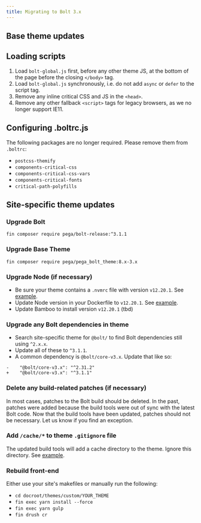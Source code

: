 ```yaml
---
title: Migrating to Bolt 3.x
---
```


## Base theme updates

## Loading scripts

1. Load `bolt-global.js` first, before any other theme JS, at the bottom of the page before the closing `</body>` tag.
2. Load `bolt-global.js` synchronously, i.e. do not add `async` or `defer` to the script tag.
3. Remove any inline critical CSS and JS in the `<head>`.
4. Remove any other fallback `<script>` tags for legacy browsers, as we no longer support IE11.

## Configuring .boltrc.js

The following packages are no longer required. Please remove them from `.boltrc`:

- `postcss-themify`
- `components-critical-css`
- `components-critical-css-vars`
- `components-critical-fonts`
- `critical-path-polyfills`

## Site-specific theme updates

### Upgrade Bolt

`fin composer require pega/bolt-release:^3.1.1`

### Upgrade Base Theme

`fin composer require pega/pega_bolt_theme:8.x-3.x`

### Upgrade Node (if necessary)

- Be sure your theme contains a `.nvmrc` file with version `v12.20.1`. See [example](https://gitlab.com/pegadigital/pegawww/pegawwwd8/-/blob/release/release-85/docroot/themes/custom/pegawww_theme/.nvmrc).
- Update Node version in your Dockerfile to `v12.20.1`. See [example](https://gitlab.com/pegadigital/pegawww/pegawwwd8/-/blob/release/release-85/.docksal/cli/Dockerfile#L17-18).
- Update Bamboo to install version `v12.20.1` (tbd)

### Upgrade any Bolt dependencies in theme

- Search site-specific theme for `@bolt/` to find Bolt dependencies still using `^2.x.x`.
- Update all of these to `^3.1.1`.
- A common dependency is `@bolt/core-v3.x`. Update that like so:

```
-    "@bolt/core-v3.x": "^2.31.2"
+    "@bolt/core-v3.x": "^3.1.1"
```

### Delete any build-related patches (if necessary)

In most cases, patches to the Bolt build should be deleted. In the past, patches were added because the build tools were out of sync with the latest Bolt code. Now that the build tools have been updated, patches should not be necessary. Let us know if you find an exception.

### Add `/cache/*` to theme `.gitignore` file

The updated build tools will add a cache directory to the theme. Ignore this directory. See [example](https://gitlab.com/pegadigital/pegawww/pegawwwd8/-/blob/release/release-85/docroot/themes/custom/pegawww_theme/.gitignore#L12).

### Rebuild front-end

Either use your site's makefiles or manually run the following:

- `cd docroot/themes/custom/YOUR_THEME`
- `fin exec yarn install --force`
- `fin exec yarn gulp`
- `fin drush cr`

